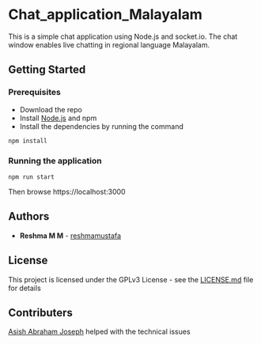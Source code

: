 # Chat_application_Malayalam
This is a simple chat application using Node.js and socket.io. The chat window enables live chatting in regional language Malayalam.
## Getting Started

### Prerequisites
- Download the repo
- Install [Node.js](https://nodejs.org/en/) and npm
- Install the dependencies by running the command
```
npm install
```
### Running the application
 ```
 npm run start
 ```
 Then browse https://localhost:3000
 
## Authors
* **Reshma M M** - [reshmamustafa](https://github.com/reshmamustafa)

## License

This project is licensed under the GPLv3 License - see the [LICENSE.md](https://github.com/reshmamustafa/Chat_app/blob/master/LICENSE) file for details

## Contributers

[Asish Abraham Joseph](https://github.com/aaj013) helped with the technical issues
